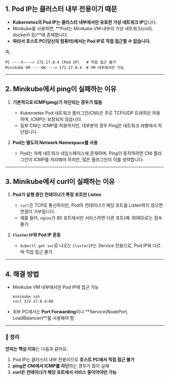 ## **1. Pod IP는 클러스터 내부 전용이기 때문**

* **Kubernetes의 Pod IP는 클러스터 내부에서만 유효한 가상 네트워크 IP**입니다.
* Minikube를 사용하면, \*\*Pod는 Minikube VM 내부의 가상 네트워크(cni0, docker0 등)\*\*에 존재합니다.
* **따라서 호스트 PC(당신의 컴퓨터)에서는 Pod IP로 직접 접근할 수 없습니다.**

즉,

```
PC ----X----> 172.17.0.4 (Pod IP)   # 직접 접근 불가
Minikube VM ----OK----> 172.17.0.4  # VM 내부에서만 가능
```

---

## **2. Minikube에서 ping이 실패하는 이유**

1. **기본적으로 ICMP(ping)가 차단되는 경우가 많음**

   * Kubernetes Pod 네트워크 플러그인(CNI)은 주로 TCP/UDP 트래픽만 허용하며, ICMP는 보장되지 않습니다.
   * 일부 CNI는 ICMP를 허용하지만, 대부분의 경우 Ping은 네트워크 레벨에서 차단됩니다.

2. **Pod는 별도의 Network Namespace를 사용**

   * Pod는 자체 네트워크 네임스페이스에 존재하며, Ping이 동작하려면 CNI 플러그인이 ICMP를 처리해야 하지만, 많은 플러그인이 이를 생략합니다.

---

## **3. Minikube에서 curl이 실패하는 이유**

1. **Pod가 실행 중인 컨테이너가 특정 포트만 Listen**

   * `curl`은 TCP로 통신하지만, Pod의 컨테이너가 해당 포트를 Listen하지 않으면 연결이 거부됩니다.
   * 예를 들어, `nginx`가 80 포트에서만 서비스하면 다른 포트(예: 8080)로는 접속 불가.

2. **`ClusterIP`와 Pod IP 혼동**

   * `kubectl get svc`로 나오는 `ClusterIP`는 Service 전용으로, Pod IP와 다르며 직접 접근 불가.

---

## **4. 해결 방법**

* Minikube VM 내부에서만 Pod IP에 접근 가능

  ```bash
  minikube ssh
  curl 172.17.0.4:80
  ```
* 외부 PC에서는 **Port Forwarding**이나 \*\*Service(NodePort, LoadBalancer)\*\*를 사용해야 함

---

### 🔹 **정리**

**안되는 핵심 이유**는 다음과 같아요:

1. Pod IP는 클러스터 내부 전용이므로 **호스트 PC에서 직접 접근 불가**
2. **ping은 CNI에서 ICMP를 차단**하는 경우가 많아 실패
3. **curl은 컨테이너가 해당 포트에서 서비스 중이어야만 가능**
